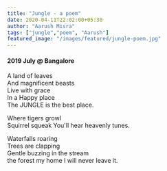 ```yaml
---
title: "Jungle - a poem"
date: 2020-04-11T22:02:00+05:30
author: "Aarush Misra"
tags: ["jungle","poem", "Aarush"]
featured_image: "/images/featured/jungle-poem.jpg"
---
```

#### 2019 July  @ Bangalore ####

A land of leaves  
And magnificent beasts  
Live with grace  
In a Happy place  
The JUNGLE is the best place.  

Where tigers growl  
Squirrel squeak
You'll hear heavenly tunes.  

Waterfalls roaring  
Trees are clapping  
Gentle buzzing in the stream  
the forest my home
I will never leave it.  
